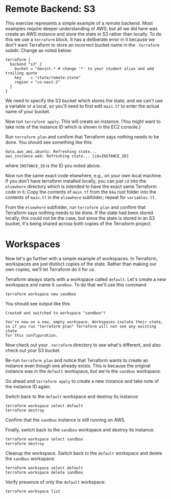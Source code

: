 # Remote Backend: S3

This exercise represents a simple example of a remote backend. Most examples require deeper understanding of AWS,
but all we did here was create an AWS instance and store the state in S3 rather than locally. To do this we use a
`terraform` block. It has a deliberate error in it because we don't want Terraform to store an incorrect bucket
name in the `.terraform` subdir. Change as noted below:

```hcl
terraform {
  backend "s3" {
    bucket = "devint-* # change '*' to your student alias and add trailing quote
    key    = "state/remote-state"
    region = "us-east-2"
  }
}
```

We need to specify the S3 bucket which stores the state, and we can't use a variable or a local, so you'll need to
first edit `main.tf` to enter the actual name of your bucket. 

Now run `terraform apply`. This will create an instance. (You might want to take note of the instance
ID which is shown in the EC2 console.)

Run `terraform plan` and confirm that Terraform says nothing needs to be done. You should see something like this:

```
data.aws_ami.ubuntu: Refreshing state...
aws_instance.web: Refreshing state... [id=INSTANCE_ID]
```

where `INSTANCE_ID` is the ID you noted above.

Now run the same exact code elsewhere, e.g., on your own local machine. If you don't have terraform installed locally,
you can just `cd` into the `elsewhere` directory which is intended to have the exact same Terraform code in it. Copy the contents of
`main.tf` from the `04a` root folder into the contents of `main.tf` in the `elsewhere` subfolder; repeat for `variables.tf`.

From the `elsewhere` subfolder, run `terraform plan` and confirm that Terraform says nothing needs to be done. If the state had been stored locally,
this could not be the case, but since the state is stored in an S3 bucket, it's being shared across both copies of
the Terraform project.

# Workspaces

Now let's go further with a simple example of workspaces. In Terraform, workspaces are just distinct copies of the
state. Rather than making our own copies, we'll let Terraform do it for us. 

Terraform always starts with a workspace called `default`. Let's create a new workspace and name it `sandbox`. To do
that we'll use this command

```
terraform workspace new sandbox
```

You should see output like this:

```
Created and switched to workspace "sandbox"!

You're now on a new, empty workspace. Workspaces isolate their state,
so if you run "terraform plan" Terraform will not see any existing state
for this configuration.
```

Now check out your `.terraform` directory to see what's different, and also check out your S3 bucket.

Re-run `terraform plan` and notice that Terraform wants to create an instance even though one already exists. This is
because the original instance was in the `default` workspace, but we're the `sandbox` workspace.

Go ahead and `terraform apply` to create a new instance and take note of the instance ID again.

Switch back to the `default` workspace and destroy its instance:

```
terraform workspace select default
terraform destroy
```

Confirm that the `sandbox` instance is still running on AWS.

Finally, switch back to the `sandbox` workspace and destroy its instance:

```
terraform workspace select sandbox
terraform destroy
```

Cleanup the workspace. Switch back to the `default` workspace and delete the `sandbox` workspace:

```
terraform workspace select default
terraform workspace delete sandbox
```

Verify presence of only the `default` workspace:

```
terraform workspace list
```
